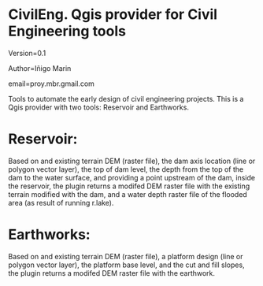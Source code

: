 # CivilEng. Qgis provider for Civil Engineering tools
Version=0.1

Author=Iñigo Marin

email=proy.mbr.gmail.com


Tools to automate the early design of civil engineering projects. This is a Qgis provider with two tools: Reservoir and Earthworks.
# Reservoir:
Based on and existing terrain DEM (raster file), the dam axis location (line or polygon vector layer), the top of dam level, the depth from the top of the dam to the water surface, and providing a point upstream of the dam, inside the reservoir, the plugin returns a modifed DEM raster file with the existing terrain modified with the dam, and a water depth raster file of the flooded area (as result of running r.lake). 

# Earthworks: 
Based on and existing terrain DEM (raster file), a platform design (line or polygon vector layer), the platform base level, and the cut and fill slopes, the plugin returns a modifed DEM raster file with the earthwork.
